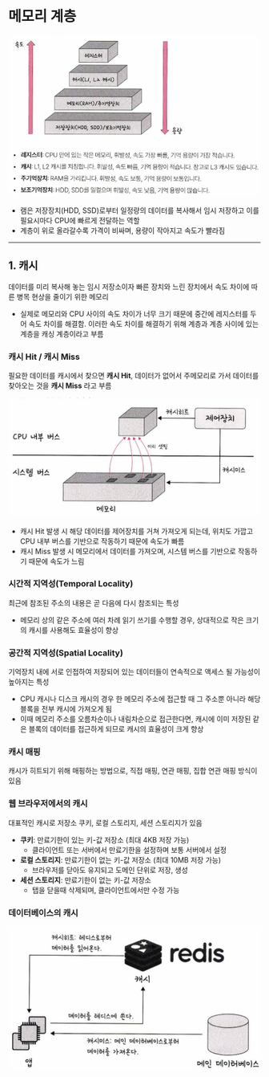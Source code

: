 # 메모리 계층

![Untitled](./images/memory.png)

- 램은 저장장치(HDD, SSD)로부터 일정량의 데이터를 복사해서 임시 저장하고 이를 필요시마다 CPU에 빠르게 전달하는 역할
- 계층이 위로 올라갈수록 가격이 비싸며, 용량이 작아지고 속도가 빨라짐

---

## 1. 캐시

데이터를 미리 복사해 놓는 임시 저장소이자 빠른 장치와 느린 장치에서 속도 차이에 따른 병목 현상을 줄이기 위한 메모리

- 실제로 메모리와 CPU 사이의 속도 차이가 너무 크기 때문에 중간에 레지스터를 두어 속도 차이를 해결함.
이러한 속도 차이를 해결하기 위해 계층과 계층 사이에 있는 계층을 캐싱 계층이라고 부름

### 캐시 Hit / 캐시 Miss

필요한 데이터를 캐시에서 찾으면 **캐시 Hit**, 데이터가 없어서 주메모리로 가서 데이터를 찾아오는 것을 **캐시 Miss** 라고 부름

![Untitled](./images/cache-flow.png)

- 캐시 Hit 발생 시 해당 데이터를 제어장치를 거쳐 가져오게 되는데, 위치도 가깝고 CPU 내부 버스를 기반으로 작동하기 때문에 속도가 빠름
- 캐시 Miss 발생 시 메모리에서 데이터를 가져오며, 시스템 버스를 기반으로 작동하기 때문에 속도가 느림

### 시간적 지역성(Temporal Locality)

최근에 참조된 주소의 내용은 곧 다음에 다시 참조되는 특성

- 메모리 상의 같은 주소에 여러 차례 읽기 쓰기를 수행할 경우, 상대적으로 작은 크기의 캐시를 사용해도 효율성이 향상

### 공간적 지역성(Spatial Locality)

기억장치 내에 서로 인접하여 저장되어 있는 데이터들이 연속적으로 액세스 될 가능성이 높아지는 특성

- CPU 캐시나 디스크 캐시의 경우 한 메모리 주소에 접근할 때 그 주소뿐 아니라 해당 블록을 전부 캐시에 가져오게 됨
- 이때 메모리 주소를 오름차순이나 내림차순으로 접근한다면, 캐시에 이미 저장된 같은 블록의 데이터를 접근하게 되므로 캐시의 효율성이 크게 향상

### 캐시 매핑

캐시가 히트되기 위해 매핑하는 방법으로, 직접 매핑, 연관 매핑, 집합 연관 매핑 방식이 있음

### 웹 브라우저에서의 캐시

대표적인 캐시로 저장소 쿠키, 로컬 스토리지, 세션 스토리지가 있음

- **쿠키**: 만료기한이 있는 키-값 저장소 (최대 4KB 저장 가능)
    - 클라이언트 또는 서버에서 만료기한을 설정하며 보통 서버에서 설정
- **로컬 스토리지**: 만료기한이 없는 키-값 저장소 (최대 10MB 저장 가능)
    - 브라우저를 닫아도 유지되고 도메인 단위로 저장, 생성
- **세션 스토리지**: 만료기한이 없는 키-값 저장소
    - 탭을 닫을때 삭제되며, 클라이언트에서만 수정 가능

### 데이터베이스의 캐시

![Untitled](./images/db-cache.png)